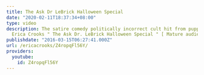 ```yaml
---
title: The Ask Dr LeBrick Halloween Special
date: "2020-02-11T18:37:34+08:00"
type: video
description: The satire comedy politically incorrect cult hit from puppet filmmaker
  Erica Crooks " The Ask Dr. LeBrick Halloween Special " [ Mature audiences only ]
publishdate: "2016-03-15T06:27:41.000Z"
url: /ericacrooks/Z4ropqFl56Y/
providers:
  youtube:
    id: Z4ropqFl56Y
---
```

